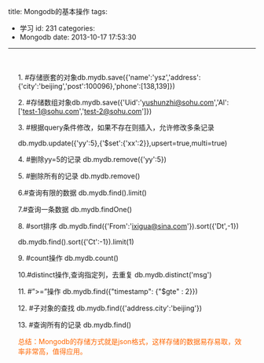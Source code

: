 title: Mongodb的基本操作
tags:
  - 学习
id: 231
categories:
  - Mongodb
date: 2013-10-17 17:53:30
---

<div style="padding: 20px 20px 10px 20px;">

1\. #存储嵌套的对象db.mydb.save({'name':'ysz','address':{'city':'beijing','post':100096},'phone':[138,139]})

2\. #存储数组对象db.mydb.save({'Uid':'yushunzhi@sohu.com','Al':['test-1@sohu.com','test-2@sohu.com']})

3\. #根据query条件修改，如果不存在则插入，允许修改多条记录

db.mydb.update({'yy':5},{'$set':{'xx':2}},upsert=true,multi=true)

4\. #删除yy=5的记录 db.mydb.remove({'yy':5})

5\. #删除所有的记录 db.mydb.remove()

6.#查询有限的数据 db.mydb.find().limit()

7.#查询一条数据 db.mydb.findOne()

8\. #sort排序 db.mydb.find({'From':'ixigua@sina.com'}).sort({'Dt',-1})

db.mydb.find().sort({'Ct':-1}).limit(1)

9\. #count操作 db.mydb.count()

10.#distinct操作,查询指定列，去重复 db.mydb.distinct('msg')

11\. #”&gt;=”操作 db.mydb.find({"timestamp": {"$gte" : 2}})

12\. #子对象的查找 db.mydb.find({'address.city':'beijing'})

13\. #查询所有的记录 db.mydb.find()

<span style="color: #ff6600;">总结：Mongodb的存储方式就是json格式，这样存储的数据易存易取，效率非常高，值得应用。</span>

</div>